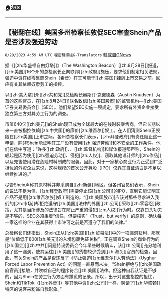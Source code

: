 ###  [:house:返回](README.md)
---


## 【秘翻在线】美国多州检察长敦促SEC审查Shein产品是否涉及强迫劳动
`8/29/2023 4:59 AM UTC 秘密翻譯組G-Translators` [轉載自GNews](https://gnews.org/articles/1613294)

据《[[zh:华盛顿自由灯塔]]》（The Washington Beacon）[[zh:8月28日]]报道，[[zh:美国]]16个州的总检察长正向联邦[[zh:政府]]施压，要求他们制定相关法规，强迫中资在线零售商Shein（希音）在其可能于[[zh:美国]]挂牌上市交易之前，回应有关其依赖奴隶劳工的指控。

以[[zh:蒙大拿]]州[[zh:共和党]]总检察长奥斯汀·克诺德森（Austin Knudsen）为首的这些官员，在[[zh:8月24日]]联名致信[[zh:美国股市]]的监管机构—[[zh:美国证券交易委员会]]（SEC）。他们希望SEC实施一项规定，要求所有外资企业接受独立第三方对其劳工行为的调查。

市值640亿[[zh:美元]]的Shein现已成为全球最大的在线时装零售商，但它长期以来一直被指控依赖[[zh:中共国]]的廉价[[zh:维吾尔]]奴工。在人们猜测Shein正觊觎在[[zh:美国]]上市之际，各州总检察长们表示，[[zh:拜登政府]]有责任阻止这一申请，除非Shein能证明其工厂没有使用[[zh:强迫劳动]]和不安全的工作条件。他们在信中写道：“许多[[zh:政府]]、、[[zh:监督机构]]和媒体报道都声称，Shein的崛起是因为使用[[zh:强迫劳动]]、侵犯[[zh:人权]]、窃取其他设计师的[[zh:作品]]以及兜售使用潜在危险材料制成的服装。因此，对于一家核心商业行为正受到广泛担忧的外资企业来说，这种规模的首次公开募股（IPO）仅靠其自证清白是不足以继续推进的。”

尽管Shein声称其原材料并非采购自[[zh:新疆]]地区，但各州官员们表示，Shein的说法不足为信，[[zh:拜登政府]]需要停止该[[zh:公司]]的IPO，直到它能证明其产品不是用[[zh:维吾尔族]]奴工制造的。“[[zh:美国股市]]应该对那些寻求进入我们的[[zh:市场]]却拒绝遵守[[zh:美国]]法律的外国[[zh:公司]]采取[[zh:零容忍]]政策，尤其是当所涉及的法律旨在防止严重的侵犯[[zh:人权]]行为时。仅靠口头功夫是不够的，SEC必须秉着“信任，但要核实”（Trust，but verify）的原则，确认每一家这样的企业在其获得上市许可之前是否遵守了我们的法律。”

总检察长们还指出，Shein正从[[zh:美国]][[zh:贸易法]]中的一项漏洞获利，那就是“价值低于800[[zh:美元]]的入境包裹免征关税”。正在调查Shein的商业行为的[[zh:国会]][[zh:中共]]问题特设委员会今年早些时候确认，该[[zh:公司]]充分地利用了这一漏洞，使其运往[[zh:美国]]的货物较少受到[[zh:海关]]官员的检查。因此，有关Shein的产品是否违反了《防止强迫[[zh:维吾尔]]人劳动法》（Uyghur Forced Labor Prevention Act）的问题一直悬而未决。“Shein拒绝与[[zh:美国政府官员]]接触，并吹嘘自己的程序符合[[zh:美国]]法律。但这种自我认证是不够的，因为Shein在劳工行为方面有撒谎的记录。所以，出于对这些指控的担忧，Shein和TikTok（[[zh:抖音]]）等其他中资[[zh:公司]]一样，聘请了[[zh:华盛顿]]特区的说客来粉饰自我形象。”

